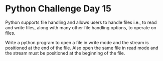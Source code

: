 # Python Challenge Day 15

Python supports file handling and allows users to handle files i.e., to read and write files, along with many other file handling options, to operate on files. 

Write a python program to open a file in write mode and the stream is positioned at the end of the file. Also open the same file in read mode and the stream must be positioned at the beginning of the file.


